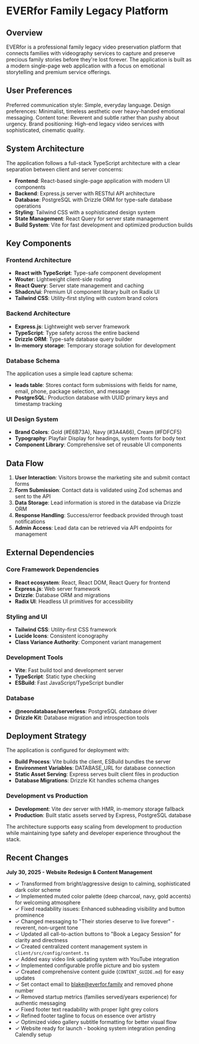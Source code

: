 # EVERfor Family Legacy Platform

## Overview

EVERfor is a professional family legacy video preservation platform that connects families with videography services to capture and preserve precious family stories before they're lost forever. The application is built as a modern single-page web application with a focus on emotional storytelling and premium service offerings.

## User Preferences

Preferred communication style: Simple, everyday language.
Design preferences: Minimalist, timeless aesthetic over heavy-handed emotional messaging.
Content tone: Reverent and subtle rather than pushy about urgency.
Brand positioning: High-end legacy video services with sophisticated, cinematic quality.

## System Architecture

The application follows a full-stack TypeScript architecture with a clear separation between client and server concerns:

- **Frontend**: React-based single-page application with modern UI components
- **Backend**: Express.js server with RESTful API architecture
- **Database**: PostgreSQL with Drizzle ORM for type-safe database operations
- **Styling**: Tailwind CSS with a sophisticated design system
- **State Management**: React Query for server state management
- **Build System**: Vite for fast development and optimized production builds

## Key Components

### Frontend Architecture
- **React with TypeScript**: Type-safe component development
- **Wouter**: Lightweight client-side routing
- **React Query**: Server state management and caching
- **Shadcn/ui**: Premium UI component library built on Radix UI
- **Tailwind CSS**: Utility-first styling with custom brand colors

### Backend Architecture
- **Express.js**: Lightweight web server framework
- **TypeScript**: Type safety across the entire backend
- **Drizzle ORM**: Type-safe database query builder
- **In-memory storage**: Temporary storage solution for development

### Database Schema
The application uses a simple lead capture schema:
- **leads table**: Stores contact form submissions with fields for name, email, phone, package selection, and message
- **PostgreSQL**: Production database with UUID primary keys and timestamp tracking

### UI Design System
- **Brand Colors**: Gold (#E6B73A), Navy (#3A4A66), Cream (#FDFCF5)
- **Typography**: Playfair Display for headings, system fonts for body text
- **Component Library**: Comprehensive set of reusable UI components

## Data Flow

1. **User Interaction**: Visitors browse the marketing site and submit contact forms
2. **Form Submission**: Contact data is validated using Zod schemas and sent to the API
3. **Data Storage**: Lead information is stored in the database via Drizzle ORM
4. **Response Handling**: Success/error feedback provided through toast notifications
5. **Admin Access**: Lead data can be retrieved via API endpoints for management

## External Dependencies

### Core Framework Dependencies
- **React ecosystem**: React, React DOM, React Query for frontend
- **Express.js**: Web server framework
- **Drizzle**: Database ORM and migrations
- **Radix UI**: Headless UI primitives for accessibility

### Styling and UI
- **Tailwind CSS**: Utility-first CSS framework
- **Lucide Icons**: Consistent iconography
- **Class Variance Authority**: Component variant management

### Development Tools
- **Vite**: Fast build tool and development server
- **TypeScript**: Static type checking
- **ESBuild**: Fast JavaScript/TypeScript bundler

### Database
- **@neondatabase/serverless**: PostgreSQL database driver
- **Drizzle Kit**: Database migration and introspection tools

## Deployment Strategy

The application is configured for deployment with:

- **Build Process**: Vite builds the client, ESBuild bundles the server
- **Environment Variables**: DATABASE_URL for database connection
- **Static Asset Serving**: Express serves built client files in production
- **Database Migrations**: Drizzle Kit handles schema changes

### Development vs Production
- **Development**: Vite dev server with HMR, in-memory storage fallback
- **Production**: Built static assets served by Express, PostgreSQL database

The architecture supports easy scaling from development to production while maintaining type safety and developer experience throughout the stack.

## Recent Changes

**July 30, 2025 - Website Redesign & Content Management**
- ✓ Transformed from bright/aggressive design to calming, sophisticated dark color scheme
- ✓ Implemented muted color palette (deep charcoal, navy, gold accents) for welcoming atmosphere  
- ✓ Fixed readability issues: Enhanced subheading visibility and button prominence
- ✓ Changed messaging to "Their stories deserve to live forever" - reverent, non-urgent tone
- ✓ Updated all call-to-action buttons to "Book a Legacy Session" for clarity and directness
- ✓ Created centralized content management system in `client/src/config/content.ts`
- ✓ Added easy video link updating system with YouTube integration
- ✓ Implemented configurable profile picture and bio system  
- ✓ Created comprehensive content guide (`CONTENT_GUIDE.md`) for easy updates
- ✓ Set contact email to blake@everfor.family and removed phone number
- ✓ Removed startup metrics (families served/years experience) for authentic messaging
- ✓ Fixed footer text readability with proper light grey colors
- ✓ Refined footer tagline to focus on essence over artistry
- ✓ Optimized video gallery subtitle formatting for better visual flow
- ✓ Website ready for launch - booking system integration pending Calendly setup